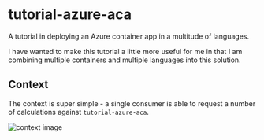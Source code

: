 # tutorial-azure-aca

A tutorial in deploying an Azure container app in a multitude of languages.

I have wanted to make this tutorial a little more useful for me in that I am combining multiple containers and multiple languages into this solution.

## Context

The context is super simple - a single consumer is able to request a number of calculations against `tutorial-azure-aca`.

![context image](http://www.plantuml.com/plantuml/proxy?cache=no&src=https://raw.githubusercontent.com/graeme-lockley/tutorial-azure-aca/main/docs/diagrams/context.puml "Context")

